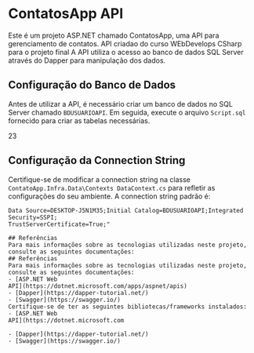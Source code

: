 # ContatosApp API
Este é um projeto ASP.NET chamado ContatosApp, uma API para
gerenciamento de contatos. API criadao do curso WEbDevelops CSharp para o projeto final
 A API utiliza o acesso ao banco de dados
SQL Server através do Dapper para manipulação dos dados.
## Configuração do Banco de Dados
Antes de utilizar a API, é necessário criar um banco de dados no SQL
Server chamado `BDUSUARIOAPI`. Em seguida, execute o arquivo
`Script.sql` fornecido para criar as tabelas necessárias.

23
## Configuração da Connection String
Certifique-se de modificar a connection string na classe
`ContatoApp.Infra.Data\Contexts DataContext.cs` para refletir as configurações do seu ambiente.
A connection string padrão é:
```plaintext
Data Source=DESKTOP-J5N1M35;Initial Catalog=BDUSUARIOAPI;Integrated Security=SSPI;
TrustServerCertificate=True;"
    
## Referências
Para mais informações sobre as tecnologias utilizadas neste projeto,
consulte as seguintes documentações:
## Referências
Para mais informações sobre as tecnologias utilizadas neste projeto,
consulte as seguintes documentações:
- [ASP.NET Web
API](https://dotnet.microsoft.com/apps/aspnet/apis)
- [Dapper](https://dapper-tutorial.net/)
- [Swagger](https://swagger.io/)
Certifique-se de ter as seguintes bibliotecas/frameworks instalados:
- [ASP.NET Web
API](https://dotnet.microsoft.com

- [Dapper](https://dapper-tutorial.net/)
- [Swagger](https://swagger.io/)